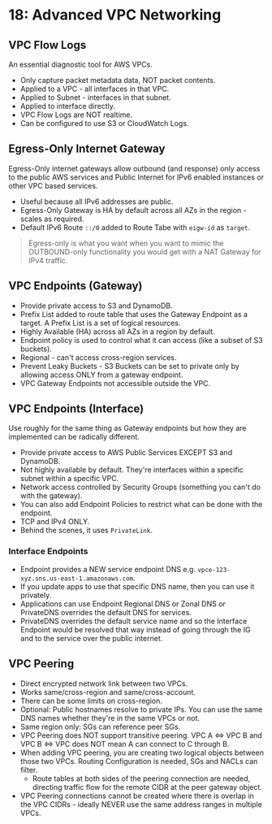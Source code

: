 # 18: Advanced VPC Networking

## VPC Flow Logs

An essential diagnostic tool for AWS VPCs.

- Only capture packet metadata data, NOT packet contents.
- Applied to a VPC - all interfaces in that VPC.
- Applied to Subnet - interfaces in that subnet.
- Applied to interface directly.
- VPC Flow Logs are NOT realtime.
- Can be configured to use S3 or CloudWatch Logs.

## Egress-Only Internet Gateway

Egress-Only internet gateways allow outbound (and response) only access to the public AWS services and Public Internet for IPv6 enabled instances or other VPC based services.

- Useful because all IPv6 addresses are public.
- Egress-Only Gateway is HA by default across all AZs in the region - scales as required.
- Default IPv6 Route `::/0` added to Route Tabe with `eigw-id` as `target`.

> Egress-only is what you want when you want to mimic the OUTBOUND-only functionality you would get with a NAT Gateway for IPv4 traffic.

## VPC Endpoints (Gateway)

- Provide private access to S3 and DynamoDB.
- Prefix List added to route table that uses the Gateway Endpoint as a target. A Prefix List is a set of logical resources.
- Highly Available (HA) across all AZs in a region by default.
- Endpoint policy is used to control what it can access (like a subset of S3 buckets).
- Regional - can't access cross-region services.
- Prevent Leaky Buckets - S3 Buckets can be set to private only by allowing access ONLY from a gateway endpoint.
- VPC Gateway Endpoints not accessible outside the VPC.

## VPC Endpoints (Interface)

Use roughly for the same thing as Gateway endpoints but how they are implemented can be radically different.

- Provide private access to AWS Public Services EXCEPT S3 and DynamoDB.
- Not highly available by default. They're interfaces within a specific subnet within a specific VPC.
- Network access controlled by Security Groups (something you can't do with the gateway).
- You can also add Endpoint Policies to restrict what can be done with the endpoint.
- TCP and IPv4 ONLY.
- Behind the scenes, it uses `PrivateLink`.

### Interface Endpoints

- Endpoint provides a NEW service endpoint DNS e.g. `vpce-123-xyz.sns.us-east-1.amazonaws.com`.
- If you update apps to use that specific DNS name, then you can use it privately.
- Applications can use Endpoint Regional DNS or Zonal DNS or PrivateDNS overrides the default DNS for services.
- PrivateDNS overrides the default service name and so the Interface Endpoint would be resolved that way instead of going through the IG and to the service over the public internet.

## VPC Peering

- Direct encrypted network link between two VPCs.
- Works same/cross-region and same/cross-account.
- There can be some limits on cross-region.
- Optional: Public hostnames resolve to private IPs. You can use the same DNS names whether they're in the same VPCs or not.
- Same region only: SGs can reference peer SGs.
- VPC Peering does NOT support transitive peering. VPC A <=> VPC B and VPC B <=> VPC does NOT mean A can connect to C through B.
- When adding VPC peering, you are creating two logical objects between those two VPCs. Routing Configuration is needed, SGs and NACLs can filter.
  - Route tables at both sides of the peering connection are needed, directing traffic flow for the remote CIDR at the peer gateway object.
- VPC Peering connections cannot be created where there is overlap in the VPC CIDRs - ideally NEVER use the same address ranges in multiple VPCs.
